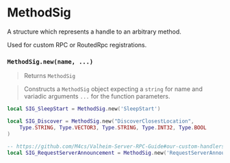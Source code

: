 # MethodSig

A structure which represents a handle to an arbitrary method.

Used for custom RPC or RoutedRpc registrations.

### `MethodSig.new(name, ...)`
  > Returns `MethodSig`
  
  > Constructs a `MethodSig` object expecting a `string` for name 
  and variadic arguments `...` for the function parameters.
  
  > 
  ```lua
  local SIG_SleepStart = MethodSig.new('SleepStart')
  
  local SIG_Discover = MethodSig.new("DiscoverClosestLocation", 
      Type.STRING, Type.VECTOR3, Type.STRING, Type.INT32, Type.BOOL
  )
  
  -- https://github.com/M4cs/Valheim-Server-RPC-Guide#our-custom-handlers
  local SIG_RequestServerAnnouncement = MethodSig.new('RequestServerAnnouncement', Type.BYTES)
  ```